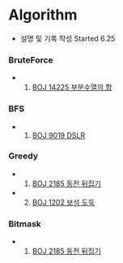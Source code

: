 # Algorithm
* 설명 및 기록 작성 Started 6.25  

### BruteForce 
* 01. [BOJ 14225 부분수열의 합](https://github.com/minchjung/Algorithm/wiki/BruteForce-or-Reclusive)
### BFS
* 01. [BOJ 9019 DSLR ](https://github.com/minchjung/Algorithm/wiki/BFS)
### Greedy
* 01. [BOJ 2185 동전 뒤집기](https://github.com/minchjung/Algorithm/wiki/Greedy)
* 02. [BOJ 1202 보석 도둑](https://github.com/minchjung/Algorithm/wiki/Greedy02)
### Bitmask
* 01. [BOJ 2185 동전 뒤집기](https://github.com/minchjung/Algorithm/wiki/BitMask)  
